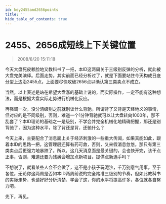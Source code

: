 ```yaml
---
id: key2455and2656points 
title: ''
hide_table_of_contents: true
---
```


# 2455、2656成短线上下关键位置

> 2008/8/20 15:11:18

<div style={{color: '#336600', fontWeight: '500', fontSize: '18px'}}>

今天大盘死皮赖脸地又教科书了一把，本ID这两周关于三级别反弹的分析，就此被大盘完美演绎。后面走势，其实前面已经分析过了，就是下面要站住今天构成日底分型上边沿2455点，上面要尽快攻破2656点以确认第三类卖点不成立。

 

当然，以上表述是站在希望大盘涨的基础上说的，而实际操作，一定不能有这种想法，而是根据大盘实际走势进行机械化反应。

 

再强调一次，没分清级别之前就别谈什么背驰。所谓背了又背是天经地义的事情，但对应的是不同级别，否则，难道一个1分钟背驰就可以让大盘转向1000年，那不乱套了？本ID理论的基础之一是级别，不学会并完全机械化地精确把握，那还是别背驰了，因为这种水平，除了背还是背，还驰什么？

 

今天上来，主要配合了消息面上关于经济刺激的一些重大传闻，如果真能如此，跟着本ID的思路一把，这管理层还算有药可救，否则，又来假消息忽悠，那只有第三类卖点后更强力地暴跌了。所以，这几天消息面是最关键的，会也快开完，该干点正事，否则，难道还要为残奥会增加点新项目，提供点新选手吗？

 

不想说了，就看某些人会不会做了，这不是小孩子玩泥沙，千万别意气用事。至于各位，无论你这两周是否如本ID两周前说的完全踏准三级别的节奏，但如此教科书的实际走势，也请好好分析清楚，学会了这，你的水平将提高许多，各位就各自努力吧。

 

先下，再见。

</div>